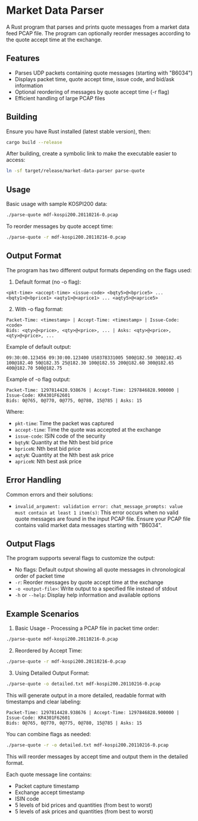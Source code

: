 # Market Data Parser

A Rust program that parses and prints quote messages from a market data feed PCAP file. The program can optionally reorder messages according to the quote accept time at the exchange.

## Features

- Parses UDP packets containing quote messages (starting with "B6034")
- Displays packet time, quote accept time, issue code, and bid/ask information
- Optional reordering of messages by quote accept time (-r flag)
- Efficient handling of large PCAP files

## Building

Ensure you have Rust installed (latest stable version), then:

```bash
cargo build --release
```

After building, create a symbolic link to make the executable easier to access:
```bash
ln -sf target/release/market-data-parser parse-quote
```

## Usage

Basic usage with sample KOSPI200 data:
```bash
./parse-quote mdf-kospi200.20110216-0.pcap
```

To reorder messages by quote accept time:
```bash
./parse-quote -r mdf-kospi200.20110216-0.pcap
```

## Output Format

The program has two different output formats depending on the flags used:

1. Default format (no -o flag):
```
<pkt-time> <accept-time> <issue-code> <bqty5>@<bprice5> ... <bqty1>@<bprice1> <aqty1>@<aprice1> ... <aqty5>@<aprice5>
```

2. With -o flag format:
```
Packet-Time: <timestamp> | Accept-Time: <timestamp> | Issue-Code: <code>
Bids: <qty>@<price>, <qty>@<price>, ... | Asks: <qty>@<price>, <qty>@<price>, ...
```

Example of default output:
```
09:30:00.123456 09:30:00.123400 US0378331005 500@182.50 300@182.45 100@182.40 50@182.35 25@182.30 100@182.55 200@182.60 300@182.65 400@182.70 500@182.75
```

Example of -o flag output:
```
Packet-Time: 1297814428.938676 | Accept-Time: 1297846828.900000 | Issue-Code: KR4301F62601
Bids: 0@765, 0@770, 0@775, 0@780, 15@785 | Asks: 15
```

Where:
- `pkt-time`: Time the packet was captured
- `accept-time`: Time the quote was accepted at the exchange
- `issue-code`: ISIN code of the security
- `bqtyN`: Quantity at the Nth best bid price
- `bpriceN`: Nth best bid price
- `aqtyN`: Quantity at the Nth best ask price
- `apriceN`: Nth best ask price

## Error Handling

Common errors and their solutions:

- `invalid_argument: validation error: chat_message_prompts: value must contain at least 1 item(s)`: This error occurs when no valid quote messages are found in the input PCAP file. Ensure your PCAP file contains valid market data messages starting with "B6034".

## Output Flags

The program supports several flags to customize the output:

- No flags: Default output showing all quote messages in chronological order of packet time
- `-r`: Reorder messages by quote accept time at the exchange
- `-o <output-file>`: Write output to a specified file instead of stdout
- `-h` or `--help`: Display help information and available options

## Example Scenarios

1. Basic Usage - Processing a PCAP file in packet time order:
```bash
./parse-quote mdf-kospi200.20110216-0.pcap
```

2. Reordered by Accept Time:
```bash
./parse-quote -r mdf-kospi200.20110216-0.pcap
```

3. Using Detailed Output Format:
```bash
./parse-quote -o detailed.txt mdf-kospi200.20110216-0.pcap
```
This will generate output in a more detailed, readable format with timestamps and clear labeling:
```
Packet-Time: 1297814428.938676 | Accept-Time: 1297846828.900000 | Issue-Code: KR4301F62601
Bids: 0@765, 0@770, 0@775, 0@780, 15@785 | Asks: 15
```

You can combine flags as needed:
```bash
./parse-quote -r -o detailed.txt mdf-kospi200.20110216-0.pcap
```
This will reorder messages by accept time and output them in the detailed format.

Each quote message line contains:
- Packet capture timestamp
- Exchange accept timestamp
- ISIN code
- 5 levels of bid prices and quantities (from best to worst)
- 5 levels of ask prices and quantities (from best to worst)
